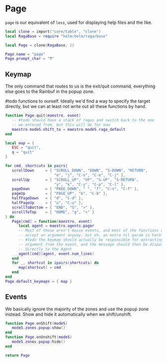 # Page

`page` is our equivalent of `less`, used for displaying help files and the like\.

```lua
local clone = import("core/table", "clone")
local RagaBase = require "helm:helm/raga/base"
```

```lua
local Page = clone(RagaBase, 2)

Page.name = "page"
Page.prompt_char = "❓"
```


## Keymap

The only command that routes to us is the exit/quit command, everything else
goes to the Rainbuf in the popup zone\.

\#todo
functions to ourself\. Ideally we'd find a way to specify the target directly,
but we can at least not write out all these functions by hand\.

```lua
function Page.quit(maestro, event)
   -- #todo should have a stack of ragas and switch back to the one
   -- we entered from, but this will do for now
   maestro.modeS.shift_to = maestro.modeS.raga_default
end

local map = {
   ESC = "quit",
   q = "quit"
}

for cmd, shortcuts in pairs{
   scrollDown     = { "SCROLL_DOWN", "DOWN", "S-DOWN", "RETURN",
                      "e", "j", "C-n", "C-e", "C-j" },
   scrollUp       = { "SCROLL_UP", "UP", "S-UP", "S-RETURN",
                      "y", "k", "C-y", "C-p", "C-l" },
   pageDown       = { "PAGE_DOWN", " ", "f", "C-v", "C-f" },
   pageUp         = { "PAGE_UP", "b", "C-b" },
   halfPageDown   = { "d", "C-d" },
   halfPageUp     = { "u", "C-u" },
   scrollToBottom = { "END", "G", ">" },
   scrollToTop    = { "HOME", "g", "<" }
} do
   Page[cmd] = function(maestro, event)
      local agent = maestro.agents.pager
      -- Most of these aren't mouse events, and most of the functions don't
      -- accept an argument anyway, but eh, an extra nil param is harmless
      -- #todo the keymap should actually be responsible for extracting the
      -- argument from the event, and the message should then be dispatched
      -- directly to the Agent
      agent[cmd](agent, event.num_lines)
   end
   for _, shortcut in ipairs(shortcuts) do
      map[shortcut] = cmd
   end
end
Page.default_keymaps = { map }
```


## Events

We basically ignore the majority of the zones and use the popup zone instead\.
Show and hide it automatically when we shift/unshift\.

```lua
function Page.onShift(modeS)
   modeS.zones.popup:show()
end
function Page.onUnshift(modeS)
   modeS.zones.popup:hide()
end
```

```lua
return Page
```